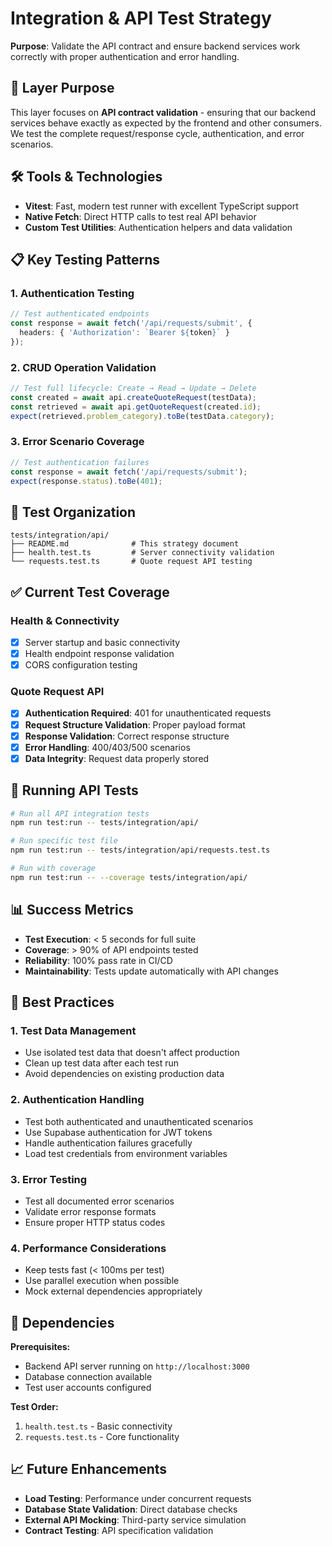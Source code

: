 # Integration & API Test Strategy

**Purpose**: Validate the API contract and ensure backend services work correctly with proper authentication and error handling.

## 🎯 Layer Purpose

This layer focuses on **API contract validation** - ensuring that our backend services behave exactly as expected by the frontend and other consumers. We test the complete request/response cycle, authentication, and error scenarios.

## 🛠️ Tools & Technologies

- **Vitest**: Fast, modern test runner with excellent TypeScript support
- **Native Fetch**: Direct HTTP calls to test real API behavior
- **Custom Test Utilities**: Authentication helpers and data validation

## 📋 Key Testing Patterns

### 1. Authentication Testing
```typescript
// Test authenticated endpoints
const response = await fetch('/api/requests/submit', {
  headers: { 'Authorization': `Bearer ${token}` }
});
```

### 2. CRUD Operation Validation
```typescript
// Test full lifecycle: Create → Read → Update → Delete
const created = await api.createQuoteRequest(testData);
const retrieved = await api.getQuoteRequest(created.id);
expect(retrieved.problem_category).toBe(testData.category);
```

### 3. Error Scenario Coverage
```typescript
// Test authentication failures
const response = await fetch('/api/requests/submit');
expect(response.status).toBe(401);
```

## 📁 Test Organization

```
tests/integration/api/
├── README.md              # This strategy document
├── health.test.ts         # Server connectivity validation
└── requests.test.ts       # Quote request API testing
```

## ✅ Current Test Coverage

### Health & Connectivity
- [x] Server startup and basic connectivity
- [x] Health endpoint response validation
- [x] CORS configuration testing

### Quote Request API
- [x] **Authentication Required**: 401 for unauthenticated requests
- [x] **Request Structure Validation**: Proper payload format
- [x] **Response Validation**: Correct response structure
- [x] **Error Handling**: 400/403/500 scenarios
- [x] **Data Integrity**: Request data properly stored

## 🚀 Running API Tests

```bash
# Run all API integration tests
npm run test:run -- tests/integration/api/

# Run specific test file
npm run test:run -- tests/integration/api/requests.test.ts

# Run with coverage
npm run test:run -- --coverage tests/integration/api/
```

## 📊 Success Metrics

- **Test Execution**: < 5 seconds for full suite
- **Coverage**: > 90% of API endpoints tested
- **Reliability**: 100% pass rate in CI/CD
- **Maintainability**: Tests update automatically with API changes

## 🔧 Best Practices

### 1. Test Data Management
- Use isolated test data that doesn't affect production
- Clean up test data after each test run
- Avoid dependencies on existing production data

### 2. Authentication Handling
- Test both authenticated and unauthenticated scenarios
- Use Supabase authentication for JWT tokens
- Handle authentication failures gracefully
- Load test credentials from environment variables

### 3. Error Testing
- Test all documented error scenarios
- Validate error response formats
- Ensure proper HTTP status codes

### 4. Performance Considerations
- Keep tests fast (< 100ms per test)
- Use parallel execution when possible
- Mock external dependencies appropriately

## 🔗 Dependencies

**Prerequisites:**
- Backend API server running on `http://localhost:3000`
- Database connection available
- Test user accounts configured

**Test Order:**
1. `health.test.ts` - Basic connectivity
2. `requests.test.ts` - Core functionality

## 📈 Future Enhancements

- **Load Testing**: Performance under concurrent requests
- **Database State Validation**: Direct database checks
- **External API Mocking**: Third-party service simulation
- **Contract Testing**: API specification validation